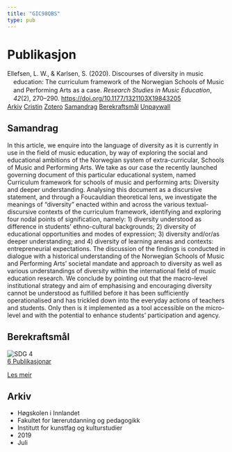 ```yaml
---
title: "GIC98QBS"
type: pub
---
```

<h1>Publikasjon</h1>
<article id="csl-bib-container-GIC98QBS" class="csl-bib-container">
  <div class="csl-bib-body" style="line-height: 1.35; padding-left: 1em; text-indent:-1em;">
  <div class="csl-entry">Ellefsen, L. W., &amp; Karlsen, S. (2020). Discourses of diversity in music education: The curriculum framework of the Norwegian Schools of Music and Performing Arts as a case. <i>Research Studies in Music Education</i>, <i>42</i>(2), 270&#x2013;290. <a href="https://doi.org/10.1177/1321103X19843205">https://doi.org/10.1177/1321103X19843205</a></div>
</div>
  <div class="csl-bib-buttons">
    <a href="#taxonomy-article-GIC98QBS" class="csl-bib-button">Arkiv</a>
    <a href="https://app.cristin.no/results/show.jsf?id=1712292" alt="Cristin URL" class="csl-bib-button">Cristin</a>
    <a href="http://zotero.org/groups/5402882/items/GIC98QBS" alt="Zotero URL" class="csl-bib-button">Zotero</a>
    <a href="#abstract-article-GIC98QBS" class="csl-bib-button">Samandrag</a>
    <a href="#sdg-article-GIC98QBS" class="csl-bib-button">Berekraftsmål</a>
    <a href="https://doi.org/10.1177/1321103x19843205" class="csl-bib-button">Unpaywall</a>
  </div>
  <div id="csl-bib-meta-container-GIC98QBS"></div>
</article>
<div id="csl-bib-meta-GIC98QBS" class="csl-bib-meta">
  <article id="abstract-article-GIC98QBS" class="abstract-article">
    <h1>Samandrag</h1>
    In this article, we enquire into the language of diversity as it is currently in use in the field of music education, by way of exploring the social and educational ambitions of the Norwegian system of extra-curricular, Schools of Music and Performing Arts. We take as our case the recently launched governing document of this particular educational system, named Curriculum framework for schools of music and performing arts: Diversity and deeper understanding. Analysing this document as a discursive statement, and through a Foucauldian theoretical lens, we investigate the meanings of “diversity” enacted within and across the various textual-discursive contexts of the curriculum framework, identifying and exploring four nodal points of signification, namely: 1) diversity understood as difference in students’ ethno-cultural backgrounds; 2) diversity of educational opportunities and modes of expression; 3) diversity and/or/as deeper understanding; and 4) diversity of learning arenas and contexts: entrepreneurial expectations. The discussion of the findings is conducted in dialogue with a historical understanding of the Norwegian Schools of Music and Performing Arts’ societal mandate and approach to diversity as well as various understandings of diversity within the international field of music education research. We conclude by pointing out that the macro-level institutional strategy and aim of emphasising and encouraging diversity cannot be understood as fulfilled before it has been sufficiently operationalised and has trickled down into the everyday actions of teachers and students. Only then is it implemented as a tool accessible on the micro-level and with the potential to enhance students’ participation and agency.
  </article>
  <article id="sdg-article-GIC98QBS" class="sdg-article">
    <h1>Berekraftsmål</h1>
    <div class="sdg-container"><div id="sdg4" class="sdg"> <img src="{{< params subfolder >}}images/sdg/sdg04_no.png" class="image" alt="SDG 4"> <div class="sdg-overlay"> <a href="{{< params subfolder >}}no/archive/?sdg=4#archive" class="sdg-publication-count"><span>6</span> Publikasjonar</a> <p><a href="NA" class="sdg-read-more">Les meir</a></p> </div> </div></div>
  </article>
  <article id="taxonomy-article-GIC98QBS" class="taxonomy-article">
    <h1>Arkiv</h1>
    <ul>
      <li>Høgskolen i Innlandet</li>
      <li>Fakultet for lærerutdanning og pedagogikk</li>
      <li>Institutt for kunstfag og kulturstudier</li>
      <li>2019</li>
      <li>Juli</li>
    </ul>
  </article>
</div>
